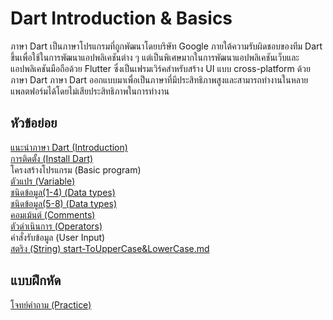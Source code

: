 # Dart Introduction & Basics
ภาษา Dart เป็นภาษาโปรแกรมที่ถูกพัฒนาโดยบริษัท Google ภายใต้ความรับผิดชอบของทีม Dart ขึ้นเพื่อใช้ในการพัฒนาแอปพลิเคชันต่าง ๆ แต่เป็นพิเศษมากในการพัฒนาแอปพลิเคชันเว็บและแอปพลิเคชันมือถือด้วย Flutter ซึ่งเป็นเฟรมเวิร์คสำหรับสร้าง UI แบบ cross-platform ด้วยภาษา Dart ภาษา Dart ออกแบบมาเพื่อเป็นภาษาที่มีประสิทธิภาพสูงและสามารถทำงานในหลายแพลตฟอร์มได้โดยไม่เสียประสิทธิภาพในการทำงาน

## หัวข้อย่อย
  [แนะนำภาษา Dart (Introduction)](https://github.com/soonklang/dart-tutorial/blob/main/1.%20Introduction%20and%20Basics/Introduction%20to%20Dart.md)<br>
  [การติดตั้ง (Install Dart)](https://github.com/soonklang/dart-tutorial/blob/main/1.%20Introduction%20and%20Basics/How%20to%20install%20Dart.md)<br>
  โครงสร้างโปรแกรม (Basic program)<br>
  [ตัวแปร (Variable)](https://github.com/soonklang/dart-tutorial/blob/7bee01365f463f0b61f6a5667f7b48ed45f00baa/1.%20Introduction%20and%20Basics/Variables%20in%20Dart.md)<br>
  [ชนิดข้อมูล(1-4) (Data types)](https://github.com/soonklang/dart-tutorial/blob/main/1.%20Introduction%20and%20Basics/Datatypes%20in%20Dart(1-4).md)<br>
 [ชนิดข้อมูล(5-8) (Data types)](https://github.com/soonklang/dart-tutorial/blob/main/1.%20Introduction%20and%20Basics/Datatypes%20in%20Dart%20(5-8).md)<br>
  [คอมเม้นต์ (Comments)](https://github.com/soonklang/dart-tutorial/blob/main/1.%20Introduction%20and%20Basics/Comments%20in%20Dart.md)<br>
  [ตัวดำเนินการ (Operators)](https://github.com/soonklang/dart-tutorial/blob/main/1.%20Introduction%20and%20Basics/Operators%20in%20Dart.md)<br>
  คำสั่งรับข้อมูล (User Input)<br>
  [สตริง (String) start-ToUpperCase&LowerCase.md](https://github.com/soonklang/dart-tutorial/blob/main/1.%20Introduction%20and%20Basics/String%20in%20Dart%20(start-ToUpperCase%26LowerCase).md)<br>

## แบบฝึกหัด
  [โจทย์คำถาม (Practice)](Practice1.md)
